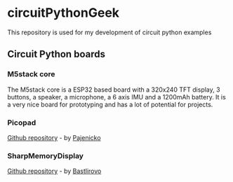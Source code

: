 # circuitPythonGeek


This repository is used for my development of circuit python examples

## Circuit Python boards

### M5stack core 

The M5stack core is a ESP32 based board with a 320x240 TFT display, 3 buttons, a speaker, a microphone, a 6 axis IMU and a 1200mAh battery. It is a very nice board for prototyping and has a lot of potential for projects.

### Picopad
[Github repository](https://github.com/Pajenicko/Picopad) - by [Pajenicko](https://github.com/pajenicko) 

### SharpMemoryDisplay
[Github repository](https://github.com/Bastlirovo/sharp-memory-lcd-esp32s2) - by [Bastlirovo](https://github.com/Bastlirovo)
